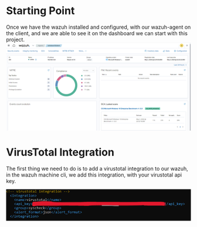 # Starting Point

Once we have the wazuh installed and configured, with our wazuh-agent on the client, and we are able to see it on the dashboard
we can start with this project.
![imatge](/images/1.png)


# VirusTotal Integration

The first thing we need to do is to add a virustotal integration to our wazuh, in the wazuh machine cli, we add this integration,
with your virustotal api key.

![imatge](/images/2.png)





